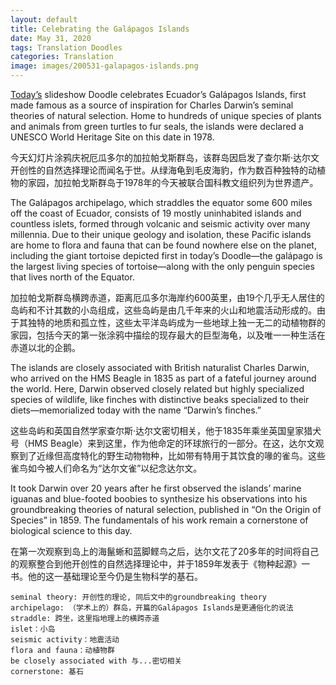```yaml
---
layout: default
title: Celebrating the Galápagos Islands
date: May 31, 2020
tags: Translation Doodles
categories: Translation
image: images/200531-galapagos-islands.png
---
```


[Today’s](https://www.google.com/doodles/celebrating-the-galapagos-islands) slideshow Doodle celebrates Ecuador’s Galápagos Islands, first made famous as a source of inspiration for Charles Darwin’s seminal theories of natural selection. Home to hundreds of unique species of plants and animals from green turtles to fur seals, the islands were declared a UNESCO World Heritage Site on this date in 1978.

今天幻灯片涂鸦庆祝厄瓜多尔的加拉帕戈斯群岛，该群岛因启发了查尔斯·达尔文开创性的自然选择理论而闻名于世。从绿海龟到毛皮海豹，作为数百种独特的动植物的家园，加拉帕戈斯群岛于1978年的今天被联合国科教文组织列为世界遗产。

The Galápagos archipelago, which straddles the equator some 600 miles off the coast of Ecuador, consists of 19 mostly uninhabited islands and countless islets, formed through volcanic and seismic activity over many millennia. Due to their unique geology and isolation, these Pacific islands are home to flora and fauna that can be found nowhere else on the planet, including the giant tortoise depicted first in today’s Doodle—the galápago is the largest living species of tortoise—along with the only penguin species that lives north of the Equator.

加拉帕戈斯群岛横跨赤道，距离厄瓜多尔海岸约600英里，由19个几乎无人居住的岛屿和不计其数的小岛组成，这些岛屿是由几千年来的火山和地震活动形成的。由于其独特的地质和孤立性，这些太平洋岛屿成为一些地球上独一无二的动植物群的家园，包括今天的第一张涂鸦中描绘的现存最大的巨型海龟，以及唯一一种生活在赤道以北的企鹅。

The islands are closely associated with British naturalist Charles Darwin, who arrived on the HMS Beagle in 1835 as part of a fateful journey around the world. Here, Darwin observed closely related but highly specialized species of wildlife, like finches with distinctive beaks specialized to their diets—memorialized today with the name “Darwin’s finches.”

这些岛屿和英国自然学家查尔斯·达尔文密切相关，他于1835年乘坐英国皇家猎犬号（HMS Beagle）来到这里，作为他命定的环球旅行的一部分。在这，达尔文观察到了近缘但高度特化的野生动物物种，比如带有特用于其饮食的喙的雀鸟。这些雀鸟如今被人们命名为“达尔文雀”以纪念达尔文。

It took Darwin over 20 years after he first observed the islands’ marine iguanas and blue-footed boobies to synthesize his observations into his groundbreaking theories of natural selection, published in “On the Origin of Species” in 1859. The fundamentals of his work remain a cornerstone of biological science to this day.

在第一次观察到岛上的海鬣蜥和蓝脚鲣鸟之后，达尔文花了20多年的时间将自己的观察整合到他开创性的自然选择理论中，并于1859年发表于《物种起源》一书。他的这一基础理论至今仍是生物科学的基石。


```text
seminal theory: 开创性的理论, 同后文中的groundbreaking theory
archipelago: （学术上的）群岛，开篇的Galápagos Islands是更通俗化的说法
straddle: 跨坐，这里指地理上的横跨赤道
islet：小岛
seismic activity：地震活动
flora and fauna：动植物群
be closely associated with 与...密切相关
cornerstone: 基石
```